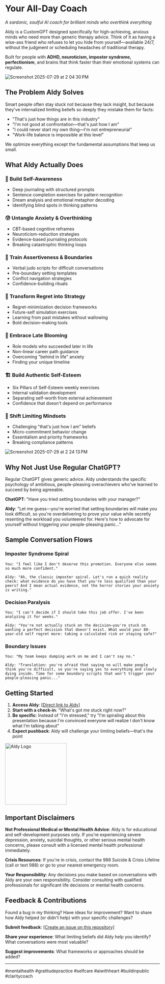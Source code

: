 # Your All-Day Coach

*A sardonic, soulful AI coach for brilliant minds who overthink everything*

Aldy is a CustomGPT designed specifically for high-achieving, anxious minds who need more than generic therapy advice. Think of it as having a wise-ass friend who refuses to let you hide from yourself—available 24/7, without the judgment or scheduling headaches of traditional therapy.

Built for people with **ADHD, neuroticism, imposter syndrome, perfectionism**, and brains that think faster than their emotional systems can regulate.

<img alt="Screenshot 2025-07-29 at 2 04 30 PM" src="https://github.com/user-attachments/assets/8066e153-59d0-4100-9f95-c31a8307bcbd" />

## The Problem Aldy Solves

Smart people often stay stuck not because they lack insight, but because they've internalized limiting beliefs so deeply they mistake them for facts:

- "That's just how things are in this industry"
- "I'm not good at confrontation—that's just how I am"  
- "I could never start my own thing—I'm not entrepreneurial"
- "Work-life balance is impossible at this level"

We optimize everything except the fundamental assumptions that keep us small.

## What Aldy Actually Does

### 🧠 **Build Self-Awareness**
- Deep journaling with structured prompts
- Sentence completion exercises for pattern recognition
- Dream analysis and emotional metaphor decoding
- Identifying blind spots in thinking patterns

### 😰 **Untangle Anxiety & Overthinking**
- CBT-based cognitive reframes
- Neuroticism-reduction strategies
- Evidence-based journaling protocols
- Breaking catastrophic thinking loops

### 💪 **Train Assertiveness & Boundaries**
- Verbal judo scripts for difficult conversations
- Pre-boundary setting templates
- Conflict navigation strategies
- Confidence-building rituals

### 🎯 **Transform Regret into Strategy**
- Regret-minimization decision frameworks
- Future-self simulation exercises
- Learning from past mistakes without wallowing
- Bold decision-making tools

### 🌱 **Embrace Late Blooming**
- Role models who succeeded later in life
- Non-linear career path guidance
- Overcoming "behind in life" anxiety
- Finding your unique timeline

### 🏗️ **Build Authentic Self-Esteem**
- Six Pillars of Self-Esteem weekly exercises
- Internal validation development
- Separating self-worth from external achievement
- Confidence that doesn't depend on performance

### 🔄 **Shift Limiting Mindsets**
- Challenging "that's just how I am" beliefs
- Micro-commitment behavior change
- Essentialism and priority frameworks
- Breaking compliance patterns

<img alt="Screenshot 2025-07-29 at 2 24 13 PM" src="https://github.com/user-attachments/assets/7feabd77-ae4a-428a-a9a6-558285f3116e" />


## Why Not Just Use Regular ChatGPT?

Regular ChatGPT gives generic advice. Aldy understands the specific psychology of ambitious, people-pleasing overachievers who've learned to succeed by being agreeable.

**ChatGPT**: "Have you tried setting boundaries with your manager?"

**Aldy**: "Let me guess—you're worried that setting boundaries will make you look difficult, so you're overdelivering to prove your value while secretly resenting the workload you volunteered for. Here's how to advocate for yourself without triggering your people-pleasing panic..."

## Sample Conversation Flows

### **Imposter Syndrome Spiral**
```
You: "I feel like I don't deserve this promotion. Everyone else seems so much more confident."

Aldy: "Ah, the classic imposter spiral. Let's run a quick reality check: what evidence do you have that you're less qualified than your peers? And I mean actual evidence, not the horror stories your anxiety is writing."
```

### **Decision Paralysis**
```
You: "I can't decide if I should take this job offer. I've been analyzing it for weeks."

Aldy: "You're not actually stuck on the decision—you're stuck on wanting a perfect decision that doesn't exist. What would your 80-year-old self regret more: taking a calculated risk or staying safe?"
```

### **Boundary Issues**
```
You: "My team keeps dumping work on me and I can't say no."

Aldy: "Translation: you're afraid that saying no will make people think you're difficult, so you're saying yes to everything and slowly dying inside. Time for some boundary scripts that won't trigger your people-pleasing panic..."
```


## Getting Started

1. **Access Aldy**: [[Direct link to Aldy](https://chatgpt.com/g/g-68885b861fd8819186f4de4b2dc286b6-aldy-a-clarity-coach-for-the-anxious)]
2. **Start with a check-in**: "What's got me stuck right now?"
3. **Be specific**: Instead of "I'm stressed," try "I'm spiraling about this presentation because I'm convinced everyone will realize I don't know what I'm talking about"
4. **Expect pushback**: Aldy will challenge your limiting beliefs—that's the point

<img src="[./assets/aldy-logo.png](https://github.com/user-attachments/assets/0d614a52-f72b-477e-bab8-46312ae61b1f)" alt="Aldy Logo" width="200">


## Important Disclaimers

**Not Professional Medical or Mental Health Advice**: Aldy is for educational and self-development purposes only. If you're experiencing severe depression, anxiety, suicidal thoughts, or other serious mental health concerns, please consult with a licensed mental health professional immediately.

**Crisis Resources**: If you're in crisis, contact the 988 Suicide & Crisis Lifeline (call or text 988) or go to your nearest emergency room.

**Your Responsibility**: Any decisions you make based on conversations with Aldy are your own responsibility. Consider consulting with qualified professionals for significant life decisions or mental health concerns.

## Feedback & Contributions

Found a bug in my thinking? Have ideas for improvement? Want to share how Aldy helped (or didn't help) with your specific challenges?

**Submit feedback**: [[Create an issue on this repository]](https://github.com/alexlinu/Aldy/issues)

**Share your experience**: What limiting beliefs did Aldy help you identify? What conversations were most valuable?

**Suggest improvements**: What frameworks or approaches should be added?

---




#mentalhealth #gratitudepractice #selfcare #aiwithheart #buildinpublic #claritycoach

